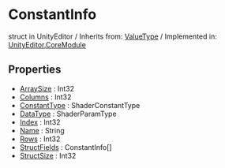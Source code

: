 # ConstantInfo
struct in UnityEditor
 / Inherits from: <a href="https://docs.unity3d.com/6000.0/Documentation/ScriptReference/ValueType.html">ValueType</a> / Implemented in: <a href="https://docs.unity3d.com/6000.0/Documentation/ScriptReference/UnityEditor.CoreModule.html">UnityEditor.CoreModule</a>
## Properties
- <a href="https://docs.unity3d.com/6000.0/Documentation/ScriptReference/ConstantInfo-ArraySize.html">ArraySize</a> : Int32
- <a href="https://docs.unity3d.com/6000.0/Documentation/ScriptReference/ConstantInfo-Columns.html">Columns</a> : Int32
- <a href="https://docs.unity3d.com/6000.0/Documentation/ScriptReference/ConstantInfo-ConstantType.html">ConstantType</a> : ShaderConstantType
- <a href="https://docs.unity3d.com/6000.0/Documentation/ScriptReference/ConstantInfo-DataType.html">DataType</a> : ShaderParamType
- <a href="https://docs.unity3d.com/6000.0/Documentation/ScriptReference/ConstantInfo-Index.html">Index</a> : Int32
- <a href="https://docs.unity3d.com/6000.0/Documentation/ScriptReference/ConstantInfo-Name.html">Name</a> : String
- <a href="https://docs.unity3d.com/6000.0/Documentation/ScriptReference/ConstantInfo-Rows.html">Rows</a> : Int32
- <a href="https://docs.unity3d.com/6000.0/Documentation/ScriptReference/ConstantInfo-StructFields.html">StructFields</a> : ConstantInfo[]
- <a href="https://docs.unity3d.com/6000.0/Documentation/ScriptReference/ConstantInfo-StructSize.html">StructSize</a> : Int32
